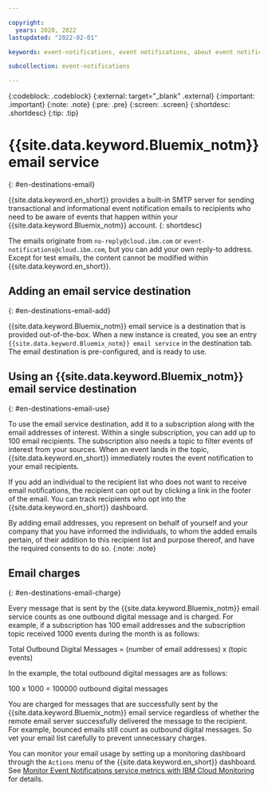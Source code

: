 ```yaml
---

copyright:
  years: 2020, 2022
lastupdated: "2022-02-01"

keywords: event-notifications, event notifications, about event notifications, destinations, email

subcollection: event-notifications

---
```


{:codeblock: .codeblock}
{:external: target="_blank" .external}
{:important: .important}
{:note: .note}
{:pre: .pre}
{:screen: .screen}
{:shortdesc: .shortdesc}
{:tip: .tip}



# {{site.data.keyword.Bluemix_notm}} email service
{: #en-destinations-email}

{{site.data.keyword.en_short}} provides a built-in SMTP server for sending transactional and informational event notification emails to recipients who need to be aware of events that happen within your {{site.data.keyword.Bluemix_notm}} account. 
{: shortdesc}

The emails originate from `no-reply@cloud.ibm.com` or `event-notifications@cloud.ibm.com`, but you can add your own reply-to address. Except for test emails, the content cannot be modified within {{site.data.keyword.en_short}}.

## Adding an email service destination
{: #en-destinations-email-add}

{{site.data.keyword.Bluemix_notm}} email service is a destination that is provided out-of-the-box. When a new instance is created, you see an entry `{{site.data.keyword.Bluemix_notm}} email service` in the destination tab. The email destination is pre-configured, and is ready to use.


## Using an {{site.data.keyword.Bluemix_notm}} email service destination
{: #en-destinations-email-use}

 To use the email service destination, add it to a subscription along with the email addresses of interest. Within a single subscription, you can add up to 100 email recipients. The subscription also needs a topic to filter events of interest from your sources. When an event lands in the topic, {{site.data.keyword.en_short}} immediately routes the event notification to your email recipients. 

 If you add an individual to the recipient list who does not want to receive email notifications, the recipient can opt out by clicking a link in the footer of the email. You can track recipients who opt into the {{site.data.keyword.en_short}} dashboard.

By adding email addresses, you represent on behalf of yourself and your company that you have informed the individuals, to whom the added emails pertain, of their addition to this recipient list and purpose thereof, and have the required consents to do so.
{:note: .note}

## Email charges
{: #en-destinations-email-charge}

Every message that is sent by the {{site.data.keyword.Bluemix_notm}} email service counts as one outbound digital message and is charged. For example, if a subscription has 100 email addresses and the subscription topic received 1000 events during the month is as follows:

Total Outbound Digital Messages = (number of email addresses) x (topic events)

In the example, the total outbound digital messages are as follows:

100 x 1000 = 100000 outbound digital messages

You are charged for messages that are successfully sent by the {{site.data.keyword.Bluemix_notm}} email service regardless of whether the remote email server successfully delivered the message to the recipient. For example, bounced emails still count as outbound digital messages. So vet your email list carefully to prevent unnecessary charges.

You can monitor your email usage by setting up a monitoring dashboard through the `Actions` menu of the {{site.data.keyword.en_short}} dashboard. See [Monitor Event Notifications service metrics with IBM Cloud Monitoring](/docs/event-notifications?topic=event-notifications-en-monitoring#en-monitoring) for details.
